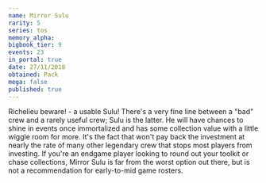 ```yaml
---
name: Mirror Sulu
rarity: 5
series: tos
memory_alpha:
bigbook_tier: 9
events: 23
in_portal: true
date: 27/11/2018
obtained: Pack
mega: false
published: true
---
```


Richelieu beware! - a usable Sulu! There's a very fine line between a "bad" crew and a rarely useful crew; Sulu is the latter. He will have chances to shine in events once immortalized and has some collection value with a little wiggle room for more. It's the fact that won't pay back the investment at nearly the rate of many other legendary crew that stops most players from investing. If you're an endgame player looking to round out your toolkit or chase collections, Mirror Sulu is far from the worst option out there, but is not a recommendation for early-to-mid game rosters.
